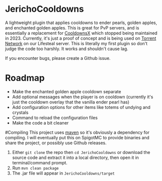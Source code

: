 # JerichoCooldowns
A lightweight plugin that applies cooldowns to ender pearls, golden apples, and enchanted golden apples. This is great for PvP servers, and is essentially a replacement for [CooldownsX](https://www.spigotmc.org/resources/cooldownsx.41981/) which stopped being maintained in 2023. Currently, it's just a proof of concept and is being used on [Torrent Network](https://www.torrentsmp.com) on our Lifesteal server. This is literally my first plugin so don't judge the code too harshly. It works and shouldn't cause lag.

If you encounter bugs, please create a Github issue.

# Roadmap  
- Make the enchanted golden apple cooldown separate
- Add optional messages when the player is on cooldown (currently it's just the cooldown overlay that the vanilla ender pearl has)
- Add configuration options for other items like totems of undying and crystals
- Command to reload the configuration files
- Make the code a bit cleaner

#Compiling
This project uses [maven](https://maven.apache.org/) so it's obviously a dependency for compiling. I will eventually put this on SpigotMC to provide binaries and share the project, or possibly use Github releases.
1. Either `git clone` the repo then `cd JerichoCooldowns` or download the source code and extract it into a local directory, then open it in terminal/command prompt.
2. Run `mvn clean package`
3. The .jar file will appear in `JerichoCooldowns/target`
